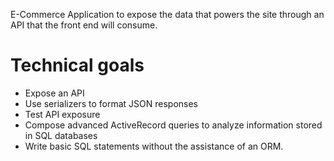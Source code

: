 E-Commerce Application to expose the data that powers the site through an API that the front end will consume.

# Technical goals

* Expose an API
* Use serializers to format JSON responses
* Test API exposure
* Compose advanced ActiveRecord queries to analyze information stored in SQL databases
* Write basic SQL statements without the assistance of an ORM.
